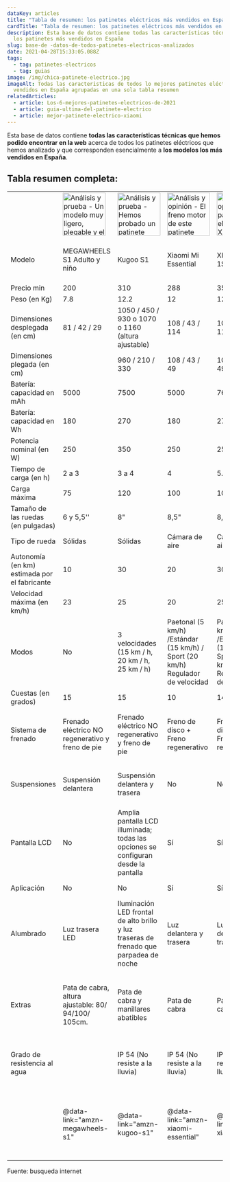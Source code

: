 ```yaml
---
dataKey: articles
title: "Tabla de resumen: los patinetes eléctricos más vendidos en España"
cardTitle: "Tabla de resumen: los patinetes eléctricos más vendidos en España"
description: Esta base de datos contiene todas las características técnicas de
  los patinetes más vendidos en España
slug: base-de -datos-de-todos-patinetes-electricos-analizados
date: 2021-04-28T15:33:05.088Z
tags:
  - tag: patinetes-electricos
  - tag: guias
image: /img/chica-patinete-electrico.jpg
imageAlt: Todas las caracteristicas de todos lo mejores patinetes eléctricos más
  vendidos en España agrupadas en una sola tabla resumen
relatedArticles:
  - article: Los-6-mejores-patinetes-electricos-de-2021
  - article: guia-ultima-del-patinete-electrico
  - article: mejor-patinete-electrico-xiaomi
---
```

</script>
<script type="application/ld+json">
    {
        "@context": "https://schema.org",
        "@type": "Organization",
        "name": "www.guiadelconsumidor.es",
        "url": "https://guiadelconsumidor.es/",
        "logo": "https://guiadelconsumidor.es/static/6543e8fa6b76f92b290c851610396589/6d161/logo.png"
    }
</script>

 <script type="application/ld+json">
 {
    "@context": "https://schema.org",
    "@type": "Article",
    "mainEntityOfPage": "https://guiadelconsumidor.es/patinetes-electricos/base-de-datos-de-todos-patinetes-electricos-analizados/",
    "name": "Tabla de resumen: los patinetes eléctricos más vendidos en España",
    "headline": "Esta base de datos contiene todas las características técnicas de los patinetes más vendidos en España",
    "datePublished": " 02-04-2021",
    "dateModified": " 02-04-2021",
    "description": "Esta base de datos contiene todas las características técnicas que hemos podido encontrar en la web acerca de todos los patinetes eléctricos que hemos analizado y que corresponden esencialmente a los modelos los más vendidos en España",
    "publisher": {
        "@type": "Organization",
        "name": "Guiadelconsumidor.es",
        "logo": {
            "@type": "ImageObject",
            "url": "https://guiadelconsumidor.es/static/6543e8fa6b76f92b290c851610396589/6d161/logo.png",
            "width": "100",
            "height": "52"
        }
    },
    "image": {
        "@type": "ImageObject",
        "url": "https://guiadelconsumidor.es/static/5ddf290cd53510c9c126c68132acace4/0f3a1/chica-patinete-electrico.jpg"
    },
    "author": {
        "@type": "Person",
        "name": "Arthemis"
    },
    "url": "https://guiadelconsumidor.es/static/5ddf290cd53510c9c126c68132acace4/0f3a1/chica-patinete-electrico.jpg",
    "thumbnailUrl": "https://guiadelconsumidor.es/static/5ddf290cd53510c9c126c68132acace4/0f3a1/chica-patinete-electrico.jpg",
    "articleSection": "/patinetes-electricos/",
    "creator": "Arthemis",
    "keywords": "mejor patinete eléctrico, mejores patinetes eléctricos, patinete Xiaomi, patinetes Xiaomi, monopatín, patinete eléctrico Xiaomi, patinete Hiboy"
}
</script>

Esta base de datos contiene **todas las características técnicas que hemos podido encontrar en la web** acerca de todos los patinetes eléctricos que hemos analizado y que corresponden esencialmente a **los modelos los más vendidos en España**.

## Tabla resumen completa:

<table class="product-table">
<tr>
<td></td>
<td>

<img src="https://res.cloudinary.com/aom/image/upload/c_scale,w_700/v1619945537/Patinetes-electricos/Patinete-Megawheels-S1/Patinete-Electrico-Megawheels-S1-Plagable2_jboen1.jpg" width="100" alt= "Análisis y prueba - Un modelo muy ligero, plegable y el más fácil de transportar">

</td>
<td>

<img src="https://res.cloudinary.com/aom/image/upload/c_scale,w_700/v1619945472/Patinetes-electricos/Patinete-Kugoo-S1/Patinete-Electrico-Kugoo-S1-Perfil_fitfag.jpg" width="100" alt= "Análisis y prueba - Hemos probado un patinete completo a un precio mini - Guía">

</td>
<td>

<img src="https://res.cloudinary.com/aom/image/upload/c_scale,w_700/v1619945409/Patinetes-electricos/Patinete-Xiaomi-Essential/Patinete-electrico-Xiaomi-Essential-Recuperacion-Energia_qmr8fj.jpg" width="100" alt= "Análisis y opinión - El freno motor de este patinete Xiaomi permite recargar la batería durante la frenada">

</td>
<td>

<img src="https://res.cloudinary.com/aom/image/upload/c_scale,w_700/v1619633347/Patinetes-electricos/Patinete-Xiaomi-1S/Patinete-electrico-Xiaomi-1S-Perfil_lvfk0g.jpg" width="100" alt= "Prueba y opinión - El patinete eléctrico Xiaomi 1S">

</td>
<td>

<img src="https://res.cloudinary.com/aom/image/upload/c_scale,w_700/v1619945341/Patinetes-electricos/Patinete-Xiaomi-Pro2/Patinete-electrico-Xiaomi-Pro2_ezkca4.png" width="100" alt= "Prueba y opinión - Nuestra opinión honesta sobre este patinete Xiaomi que hemos analizado para tí">

</td>
<td>

<img src="https://res.cloudinary.com/aom/image/upload/c_scale,w_700/v1619945945/Patinetes-electricos/Patinete-Cecotec-Bongo-Serie-A/Cecotec-Bongo-Serie-A-Perfil_aougwb.png" width="100" alt= "Análisis y prueba - Nuestra opinión sobre este patinete eléctrico Cecotec que hemos analizado a fondo">

</td>
<td>

<img src="https://res.cloudinary.com/aom/image/upload/c_scale,w_700/v1619946026/Patinetes-electricos/Patinete-Cecotec-Bongo-A-Connected/Patinete-Electrico-Cecotec-A-Connected-Perspective-Grande_rpqm54.png" width="100" alt= "Análisis y prueba - Hemos probado por tí el Bongo Serie A Connected de Cecotec para darte nuestra opinión imparcial">

</td>
<td>

<img src="https://res.cloudinary.com/aom/image/upload/c_scale,w_700/v1619945858/Patinetes-electricos/Patinete-Cecotec-Bongo-Serie-A-Advance-Connected-MAX/Patinete-electrico-Cecotec-Bongo-Serie-A-Advance-Max-Perspectiva_xfxlyc.png" width="100" alt= "Prueba y opinión - Hemos probado por tí el excelente Advance Connected MAX de Cecotec">

</td>
<td>


</td>
<td>

<img src="https://res.cloudinary.com/aom/image/upload/c_scale,w_700/v1619945756/Patinetes-electricos/Patinete-Hiboy-MAX-V2/Patinete-Electrico-Hiboy-MAX-V2-Perspective_pl4fwb.jpg" width="100" alt= "Análisis y opinión - El excelente patinete eléctrico Hiboy con doble amortización delantera y trasera">

</td>
<td>

<img src="https://res.cloudinary.com/aom/image/upload/c_scale,w_700/v1619945691/Patinetes-electricos/Patinete-Hiboy-S2/Patinete-Electrico-Hiboy-S2-Perfil-App_wle1nr.jpg" width="100" alt= "Análisis y opinión - Un excelente patinete eléctrico plegable y conectado de Hiboy">

</td>
<td>

<img src="https://res.cloudinary.com/aom/image/upload/c_scale,w_700/v1619945618/Patinetes-electricos/Patinete-Hiboy-S2-Pro/Patinete-Electrico-Hiboy-S2-Pro-Perspectiva_qxnxsr.jpg" width="100" alt= "Análisis y opinión - Un patinete eléctrico bien pensado y de buena confección">

</td>
<td>


</td>
<td>


</td>
<td>


</td>
<td>

<img src="https://res.cloudinary.com/aom/image/upload/c_scale,w_700/v1620291912/Patinetes-electricos/Patinete-Smartgyro-Speedway-V2/patinete-electrico-smartgyro-speedway-v2-perspectiva_wpur3s.jpg" width="100" alt= "Prueba y opinión - EL más refinado">

</td>
</tr>
<tr>
<td>Modelo</td>
<td>MEGAWHEELS S1 Adulto y niño</td>
<td>Kugoo S1</td>
<td>Xiaomi Mi Essential</td>
<td>XIAOMI Mi 1S</td>
<td>Xiaomi Mi PRO 2</td>
<td>Cecotec Bongo Serie A</td>
<td>Cecotec Bongo Serie A Connected</td>
<td>Cecotec Bongo Serie A Advance Connected MAX</td>
<td>Hiboy S2 Lite</td>
<td>Hiboy MAX V2</td>
<td>Hiboy S2</td>
<td>Hiboy S2 Pro</td>
<td>Segway Ninebot KickScooter ES1 (gen 1)</td>
<td>Segway Ninebot KickScooter ES2</td>
<td>Segway Ninebot KickScooter ES4</td>
<td>SMARTGYRO Xtreme SpeedWay V2.0</td>
</tr>
<tr>
<td>Precio min</td>
<td>200</td>
<td>310</td>
<td>288</td>
<td>350</td>
<td>445</td>
<td>300</td>
<td>330</td>
<td>450</td>
<td>260</td>
<td>370</td>
<td>360</td>
<td>470</td>
<td>417</td>
<td>500</td>
<td>700</td>
<td>550</td>
</tr>
<tr>
<td>Peso (en Kg)</td>
<td>7.8</td>
<td>12.2</td>
<td>12</td>
<td>12.7</td>
<td>14.2</td>
<td>13.5</td>
<td>13.5</td>
<td>15</td>
<td>10.5</td>
<td>16</td>
<td>13.3</td>
<td>16.5</td>
<td>11.3</td>
<td>12.5</td>
<td>14</td>
<td>22</td>
</tr>
<tr>
<td>Dimensiones desplegada (en cm)</td>
<td>81 / 42 / 29</td>
<td>1050 / 450 / 930 o 1070 o 1160 (altura ajustable)</td>
<td>108 / 43 / 114</td>
<td>108 / 43 / 114</td>
<td>113 / 43 / 118</td>
<td>114 / 42,5 / 108</td>
<td>114 / 42,5 / 108</td>
<td>116,6 / 46,1 / 108</td>
<td>110 / 45 / 108</td>
<td>113 / 42 / 120</td>
<td>116 / 45 / 117</td>
<td>116 / 45 / 121</td>
<td>102 / 41.3 / 113</td>
<td>102 / 43 / 113</td>
<td>102 / 43 / 113</td>
<td>119 / 130 / 60</td>
</tr>
<tr>
<td>Dimensiones plegada (en cm)</td>
<td></td>
<td>960 / 210 / 330</td>
<td>108 / 43 / 49</td>
<td>108 / 43 / 49</td>
<td>113 / 43 / 49</td>
<td>46 / 42,5 / 108</td>
<td>46 / 42,5 / 108</td>
<td></td>
<td>28 / 45 / 108</td>
<td>113 / 42 / 48</td>
<td>116 / 42 / 49</td>
<td>116 / 42 / 49cm</td>
<td>113 / 41.3 / 32</td>
<td>113 / 43 / 40</td>
<td>113 / 43 / 40</td>
<td>119 / 450 / 23</td>
</tr>
<tr>
<td>Batería: capacidad en mAh</td>
<td>5000</td>
<td>7500</td>
<td>5000</td>
<td>7650</td>
<td>12800</td>
<td>6400</td>
<td>6400</td>
<td>12800</td>
<td>5000</td>
<td>7500</td>
<td>7500</td>
<td>11400</td>
<td>5100</td>
<td>5200</td>
<td>10400</td>
<td>13000</td>
</tr>
<tr>
<td>Batería: capacidad en Wh</td>
<td>180</td>
<td>270</td>
<td>180</td>
<td>275</td>
<td>460</td>
<td>230</td>
<td>230</td>
<td>460</td>
<td>180</td>
<td>270</td>
<td>270</td>
<td>410</td>
<td>184</td>
<td>187</td>
<td>374</td>
<td>468</td>
</tr>
<tr>
<td>Potencia nominal (en W)</td>
<td>250</td>
<td>350</td>
<td>250</td>
<td>250</td>
<td>300</td>
<td>350</td>
<td>350</td>
<td>350</td>
<td>250</td>
<td>350</td>
<td>350</td>
<td>350</td>
<td>250</td>
<td>300</td>
<td>300</td>
<td>500</td>
</tr>
<tr>
<td>Tiempo de carga (en h)</td>
<td>2 a 3</td>
<td>3 a 4</td>
<td>4</td>
<td>5.5</td>
<td>8.5</td>
<td>4 a 5</td>
<td>4 a 5</td>
<td>4 a 5</td>
<td>4 a 6</td>
<td>4 a 6</td>
<td>4 a 6</td>
<td>4 a 6</td>
<td>6</td>
<td>3.5</td>
<td>7</td>
<td>7</td>
</tr>
<tr>
<td>Carga máxima</td>
<td>75</td>
<td>120</td>
<td>100</td>
<td>100</td>
<td>100</td>
<td>-</td>
<td>-</td>
<td>-</td>
<td>90</td>
<td>135</td>
<td>130</td>
<td>130</td>
<td>100</td>
<td>100</td>
<td>100</td>
<td>120</td>
</tr>
<tr>
<td>Tamaño de las ruedas (en pulgadas)</td>
<td>6 y 5,5''</td>
<td>8"</td>
<td>8,5"</td>
<td>8,5"</td>
<td>8,5"</td>
<td>8,5"</td>
<td>8,5"</td>
<td>8,5"</td>
<td>6.5 pulgadas sólidas</td>
<td>8,5"</td>
<td>8,5"</td>
<td>10''</td>
<td>8"</td>
<td>8" delantero 7.5" trasero</td>
<td>8" delantero 7.5" trasero</td>
<td>10''</td>
</tr>
<tr>
<td>Tipo de rueda</td>
<td>Sólidas</td>
<td>Sólidas</td>
<td>Cámara de aire</td>
<td>Cámara de aire</td>
<td>Cámara de aire</td>
<td>Tubeless</td>
<td>Tubeless</td>
<td>Tubeless</td>
<td>Sólidas</td>
<td>Sólidas</td>
<td>Sólidas</td>
<td>Sólidas</td>
<td>Sólidas</td>
<td>Sólidas</td>
<td>Sólidas</td>
<td>Tubeless</td>
</tr>
<tr>
<td>Autonomía (en km) estimada por el fabricante</td>
<td>10</td>
<td>30</td>
<td>20</td>
<td>30</td>
<td>45</td>
<td>25</td>
<td>25</td>
<td>45</td>
<td>17</td>
<td>27</td>
<td>27</td>
<td>40</td>
<td>25</td>
<td>25</td>
<td>25</td>
<td>25</td>
</tr>
<tr>
<td>Velocidad máxima (en km/h)</td>
<td>23</td>
<td>25</td>
<td>20</td>
<td>25</td>
<td>25</td>
<td>25</td>
<td>25</td>
<td>25</td>
<td>21</td>
<td>25</td>
<td>25</td>
<td>25</td>
<td>20</td>
<td>25</td>
<td>25</td>
<td>25</td>
</tr>
<tr>
<td>Modos</td>
<td>No</td>
<td>3 velocidades (15 km / h, 20 km / h, 25 km / h)</td>
<td>Paetonal (5 km/h) /Estándar (15 km/h) / Sport (20 km/h)
Regulador de velocidad</td>
<td>Paetonal (5 km/h) /Estándar (15 km/h) / Sport (25 km/h)
Regulador de velocidad</td>
<td>Paetonal (5 km/h) /Estándar (15 km/h) / Sport (25 km/h)
Regulador de velocidad</td>
<td>Eco, Confort y Sport (25 km/h)
Regulador de velocidad</td>
<td>Eco, Confort y Sport (25 km/h)
Regulador de velocidad</td>
<td>Eco, Confort y Sport (25 km/h)
Regulador de velocidad</td>
<td>Regulador de velocidad</td>
<td>25 km/h y 17.7 km/h
Regulador de velocidad</td>
<td>25 km/h y 17.7 km/h
Regulador de velocidad</td>
<td>25 km/h y 17.7 km/h
Regulador de velocidad</td>
<td>3 modos (15/20/25 km/h)
Regulador de velocidad</td>
<td>3 modos (15/20/25 km/h)
Regulador de velocidad</td>
<td>3 modos (15/20/25 km/h)
Regulador de velocidad</td>
<td>1 (10 km/h)/ 2 (15km/h) / 3 (25 km/h)</td>
</tr>
<tr>
<td>Cuestas (en grados)</td>
<td>15</td>
<td>15</td>
<td>10</td>
<td>14</td>
<td>20</td>
<td></td>
<td></td>
<td></td>
<td>15</td>
<td>15</td>
<td>15</td>
<td>15</td>
<td>7</td>
<td>10</td>
<td>15</td>
<td>15</td>
</tr>
<tr>
<td>Sistema de frenado</td>
<td>Frenado eléctrico NO regenerativo y freno de pie</td>
<td>Frenado eléctrico NO regenerativo y freno de pie</td>
<td>Freno de disco + Freno regenerativo</td>
<td>Freno de disco + Freno regenerativo</td>
<td>Freno de disco + Freno regenerativo</td>
<td>freno de disco, eléctrico regenerativo y freno de pie</td>
<td>freno de disco, eléctrico regenerativo y freno de pie</td>
<td>freno de disco, eléctrico regenerativo y freno de pie</td>
<td>Frenado eléctrico NO regenerativo y freno de pie</td>
<td>Frenado eléctrico NO regenerativo y freno de disco</td>
<td>Frenado eléctrico regenerativo y freno de disco</td>
<td>Frenado eléctrico regenerativo y freno de disco</td>
<td>Freno eléctrico y frenos de pie</td>
<td>Freno eléctrico y frenos de pie</td>
<td>Freno eléctrico y frenos de pie</td>
<td>Freno de disco</td>
</tr>
<tr>
<td>Suspensiones</td>
<td>Suspensión delantera</td>
<td>Suspensión delantera y trasera</td>
<td>No</td>
<td>No</td>
<td>No</td>
<td>No</td>
<td>No</td>
<td>No</td>
<td>Trasera</td>
<td>Delantera y trasera doble</td>
<td>Trasera doble</td>
<td>Trasera doble</td>
<td>Amortiguación delantera</td>
<td>Amortiguación delantera y suspensión trasera</td>
<td>Amortiguación delantera y suspensión trasera</td>
<td>Suspensión doble reforzada delantera y trasera</td>
</tr>
<tr>
<td>Pantalla LCD</td>
<td>No</td>
<td>Amplia pantalla LCD illuminada; todas las opciones se configuran desde la pantalla</td>
<td>Sí</td>
<td>Sí</td>
<td>Sí</td>
<td>Sí</td>
<td>Sí</td>
<td>Sí</td>
<td>Sí</td>
<td>Sí</td>
<td>Sí</td>
<td>Sí</td>
<td>Sí</td>
<td>Sí</td>
<td>Sí</td>
<td>Sí</td>
</tr>
<tr>
<td>Aplicación</td>
<td>No</td>
<td>No</td>
<td>Sí</td>
<td>Sí</td>
<td>Sí</td>
<td>No</td>
<td>Sí</td>
<td>Sí</td>
<td>No</td>
<td>Hiboy MAX APP</td>
<td>Hiboy S2 APP</td>
<td>Hiboy S2 APP</td>
<td>Sí</td>
<td>Sí</td>
<td>Sí</td>
<td>No</td>
</tr>
<tr>
<td>Alumbrado</td>
<td>Luz trasera LED</td>
<td>Iluminación LED frontal de alto brillo y luz traseras de frenado que parpadea de noche</td>
<td>Luz delantera y trasera</td>
<td>Luz delantera y trasera</td>
<td>Luz delantera y trasera</td>
<td>Luz delantera y trasera</td>
<td>Luz delantera y trasera</td>
<td>Luz delantera y trasera</td>
<td>Banda luminosa delantera y lateral; luz trasera</td>
<td>Faro delantero, bandas luminosas laterales, luz trasera</td>
<td>Faro delantero, bandas luminosas laterales, luz trasera</td>
<td>Faro delantero, bandas luminosas laterales, luz trasera</td>
<td>Luz delantera y trasera
Posibilidad de añadir una secunda batería</td>
<td>Luz delantera, trasera, laterales e en la parte inferior con color regulable</td>
<td>Luz delantera, trasera, laterales e en la parte inferior con color regulable</td>
<td>Foco de LED delantero y luz de freno trasera, bandas LED laterales e intermitentes</td>
</tr>
<tr>
<td>Extras</td>
<td>Pata de cabra, 
altura ajustable: 80/ 94/100/ 105cm.</td>
<td>Pata de cabra y manillares abatibles</td>
<td>Pata de cabra</td>
<td>Pata de cabra</td>
<td>Pata de cabra</td>
<td>Pata de cabra, batería extraible, sistema Mazinger de puños extraibles</td>
<td>Pata de cabra, batería extraible, sistema Mazinger de puños extraibles</td>
<td>Pata de cabra, batería extraible, sistema Mazinger de puños extraibles</td>
<td>Pata de cabra</td>
<td>Pata de cabra</td>
<td>Pata de cabra</td>
<td>Pata de cabra</td>
<td>Pata de cabra</td>
<td>Pata de cabra</td>
<td>Pata de cabra</td>
<td>Pata de cabra</td>
</tr>
<tr>
<td>Grado de resistencia al agua</td>
<td></td>
<td>IP 54 (No resiste a la lluvia)</td>
<td>IP 54 (No resiste a la lluvia)</td>
<td>IP 54 (No resiste a la lluvia)</td>
<td>IP 54 (No resiste a la lluvia)</td>
<td>No se recomienda exponer a la lluvia</td>
<td>No se recomienda exponer a la lluvia</td>
<td>No se recomienda exponer a la lluvia</td>
<td>No divulgado</td>
<td>IPX4 (puede soportar una leve salpicadura de agua)</td>
<td>IPX4 (puede soportar una leve salpicadura de agua)</td>
<td>IPX4 (puede soportar una leve salpicadura de agua)</td>
<td>IPX4 (puede soportar una leve salpicadura de agua)</td>
<td>IP 54 (No resiste a la lluvia)</td>
<td>IP 54 (No resiste a la lluvia)</td>
<td>IPX4 (puede soportar una leve salpicadura de agua)</td>
</tr>
<tr>
<td></td>
<td></td>
<td></td>
<td></td>
<td></td>
<td></td>
<td></td>
<td></td>
<td></td>
<td></td>
<td></td>
<td></td>
<td></td>
<td></td>
<td></td>
<td></td>
<td></td>
</tr>
<tr>
<td></td>
<td> @data-link="amzn-megawheels-s1"
</td>
<td> @data-link="amzn-kugoo-s1"
</td>
<td> @data-link="amzn-xiaomi-essential"
</td>
<td> @data-link="amzn-xiaomi-1s"
</td>
<td> @data-link="amzn-hiboy-s2-pro"
</td>
<td> @data-link="amzn-cecotec-bongo-serie-a"
</td>
<td> @data-link="amzn-cecotec-bongo-serie-a-connected"
</td>
<td> @data-link="amzn-cecotec-bongo-serie-a-advance-connected-max"</td>
<td></td>
<td></td>
<td> @data-link="amzn-hiboy-s2"
</td>
<td> @data-link="amzn-hiboy-s2-pro"
</td>
<td></td>
<td></td>
<td></td>
<td> @data-link="amzn-smartgyro-xtreme-speedway-v2"
</td>
</td>
</tr>
</table>
Fuente: busqueda internet